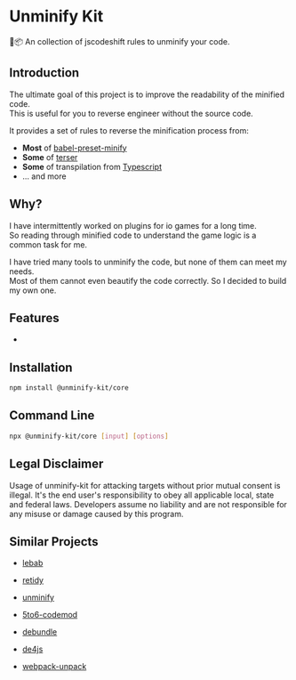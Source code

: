 # Unminify Kit

🔪📦 An collection of jscodeshift rules to unminify your code.

## Introduction

The ultimate goal of this project is to improve the readability of the minified code.\
This is useful for you to reverse engineer without the source code.

It provides a set of rules to reverse the minification process from:
- **Most** of [babel-preset-minify](https://babeljs.io/docs/en/babel-preset-minify)
- **Some** of [terser](https://terser.org)
- **Some** of transpilation from [Typescript](https://www.typescriptlang.org/)
- ... and more

## Why?

I have intermittently worked on plugins for io games for a long time.\
So reading through minified code to understand the game logic is a common task for me.

I have tried many tools to unminify the code, but none of them can meet my needs.\
Most of them cannot even beautify the code correctly. So I decided to build my own one.


## Features

-

## Installation

```bash
npm install @unminify-kit/core
```

## Command Line

```bash
npx @unminify-kit/core [input] [options]
```

## Legal Disclaimer

Usage of unminify-kit for attacking targets without prior mutual consent is illegal. It's the end user's responsibility to obey all applicable local, state and federal laws. Developers assume no liability and are not responsible for any misuse or damage caused by this program.

## Similar Projects

- [lebab](https://github.com/lebab/lebab)
- [retidy](https://github.com/Xmader/retidy)
- [unminify](https://github.com/shapesecurity/unminify)
- [5to6-codemod](https://github.com/5to6/5to6-codemod)

- [debundle](https://github.com/1egoman/debundle)
- [de4js](https://github.com/lelinhtinh/de4js)
- [webpack-unpack](https://github.com/goto-bus-stop/webpack-unpack)
